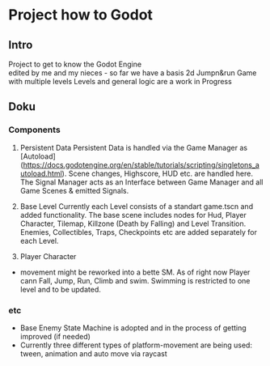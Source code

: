 # Project how to Godot   
## Intro
Project to get to know the Godot Engine   
edited by me and my nieces - so far we have a basis 2d Jumpn&run Game with multiple levels
Levels and general logic are a work in Progress   

## Doku
### Components
1. Persistent Data
Persistent Data is handled via the Game Manager as [Autoload] (https://docs.godotengine.org/en/stable/tutorials/scripting/singletons_autoload.html). Scene changes, Highscore, HUD etc. are handled here.
The Signal Manager acts as an Interface between Game Manager and all Game Scenes & emitted Signals. 

2. Base Level
Currently each Level consists of a standart game.tscn and added functionality.
The base scene includes nodes for Hud, Player Character, Tilemap, Killzone (Death by Falling) and Level Transition.
Enemies, Collectibles, Traps, Checkpoints etc are added separately for each Level.

3. Player Character
* movement might be reworked into a bette SM. As of right now Player cann Fall, Jump, Run, Climb and swim. Swimming is restricted to one level and to be updated.


### etc

* Base Enemy State Machine is adopted and in the process of getting improved (if needed)
* Currently three different types of platform-movement are being used: tween, animation and auto move via raycast


